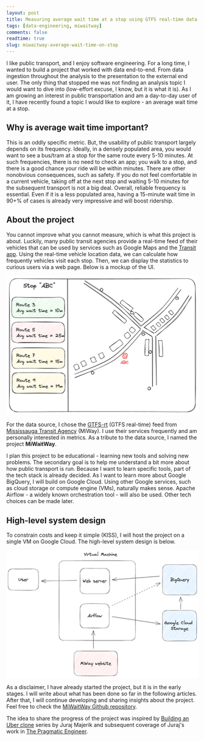 ```yaml
---
layout: post
title: Measuring average wait time at a stop using GTFS real-time data
tags: [data-engineering, miwaitway]
comments: false
readtime: true
slug: miwaitway-average-wait-time-on-stop
---
```


I like public transport, and I enjoy software engineering. For a long time, I wanted to build a project that worked with data end-to-end. From data ingestion throughout the analysis to the presentation to the external end user. The only thing that stopped me was not finding an analysis topic I would want to dive into (low-effort excuse, I know, but it is what it is). As I am growing an interest in public transportation and am a day-to-day user of it, I have recently found a topic I would like to explore - an average wait time at a stop.

## Why is average wait time important?

This is an oddly specific metric. But, the usability of public transport largely depends on its frequency. Ideally, in a densely populated area, you would want to see a bus/tram at a stop for the same route every 5-10 minutes. At such frequencies, there is no need to check an app; you walk to a stop, and there is a good chance your ride will be within minutes. There are other nonobvious consequences, such as safety. If you do not feel comfortable in a current vehicle, taking off at the next stop and waiting 5-10 minutes for the subsequent transport is not a big deal. Overall, reliable frequency is essential. Even if it is a less populated area, having a 15-minute wait time in 90+% of cases is already very impressive and will boost ridership.

## About the project

You cannot improve what you cannot measure, which is what this project is about. Luckily, many public transit agencies provide a real-time feed of their vehicles that can be used by services such as Google Maps and the [Transit app](https://transitapp.com/). Using the real-time vehicle location data, we can calculate how frequently vehicles visit each stop. Then, we can display the statistics to curious users via a web page. Below is a mockup of the UI.

<img src="/assets/posts/miwaitway/miwaitway_initial_ui_design.png" alt="Mockup of UI for the project" loading="lazy" />

For the data source, I chose the [GTFS-rt](https://developers.google.com/transit/gtfs-realtime) (GTFS real-time) feed from [Mississauga Transit Agency](https://www.mississauga.ca/miway-transit/) (MiWay). I use their services frequently and am personally interested in metrics. As a tribute to the data source, I named the project **MiWaitWay**.

I plan this project to be educational - learning new tools and solving new problems. The secondary goal is to help me understand a bit more about how public transport is run. Because I want to learn specific tools, part of the tech stack is already decided. As I want to learn more about Google BigQuery, I will build on Google Cloud. Using other Google services, such as cloud storage or compute engine (VMs), naturally makes sense. Apache Airflow - a widely known orchestration tool - will also be used. Other tech choices can be made later.

## High-level system design

To constrain costs and keep it simple (KISS), I will host the project on a single VM on Google Cloud. The high-level system design is below.

<img src="/assets/posts/miwaitway/miwaitway_initial_system_design.png" alt="Simple diagram of potential system design for the MiWaitWay project" loading="lazy" />

As a disclaimer, I have already started the project, but it is in the early stages. I will write about what has been done so far in the following articles. After that, I will continue developing and sharing insights about the project. Feel free to check the [MiWaitWay Github repository](https://github.com/VMois/miwaitway).

The idea to share the progress of the project was inspired by [Building an Uber clone](https://jurajmajerik.com/blog/start-here/) series by Juraj Majerik and subsequent coverage of Juraj's work in [The Pragmatic Engineer](https://blog.pragmaticengineer.com/an-educational-side-project/).

